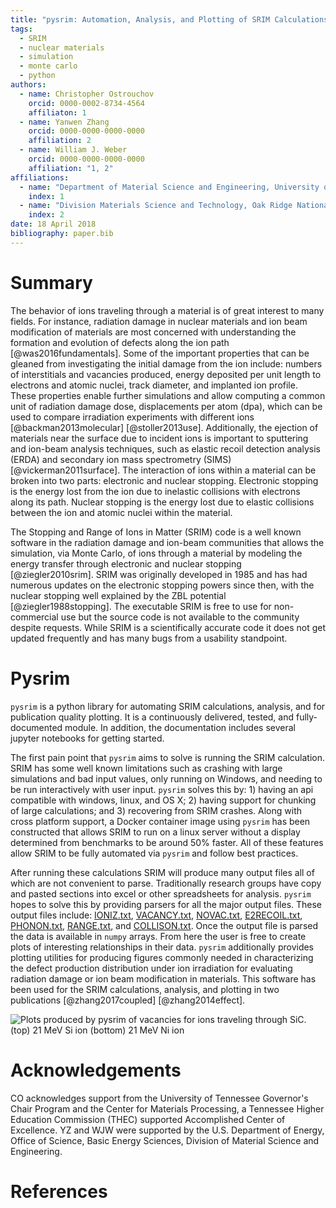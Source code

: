 ```yaml
---
title: "pysrim: Automation, Analysis, and Plotting of SRIM Calculations"
tags:
  - SRIM
  - nuclear materials
  - simulation
  - monte carlo
  - python
authors:
  - name: Christopher Ostrouchov
    orcid: 0000-0002-8734-4564
    affiliaton: 1
  - name: Yanwen Zhang
    orcid: 0000-0000-0000-0000
    affiliation: 2
  - name: William J. Weber
    orcid: 0000-0000-0000-0000
    affiliation: "1, 2"
affiliations:
  - name: "Department of Material Science and Engineering, University of Tennessee"
    index: 1
  - name: "Division Materials Science and Technology, Oak Ridge National Laboratory"
    index: 2
date: 18 April 2018
bibliography: paper.bib
---
```


# Summary

The behavior of ions traveling through a material is of great interest
to many fields. For instance, radiation damage in nuclear materials
and ion beam modification of materials are most concerned with
understanding the formation and evolution of defects along the ion
path [@was2016fundamentals]. Some of the important properties that can
be gleaned from investigating the initial damage from the ion include:
numbers of interstitials and vacancies produced, energy deposited per
unit length to electrons and atomic nuclei, track diameter, and
implanted ion profile. These properties enable further simulations and
allow computing a common unit of radiation damage dose, displacements
per atom (dpa), which can be used to compare irradiation experiments
with different ions [@backman2013molecular]
[@stoller2013use]. Additionally, the ejection of materials near the
surface due to incident ions is important to sputtering and ion-beam
analysis techniques, such as elastic recoil detection analysis (ERDA)
and secondary ion mass spectrometry (SIMS)
[@vickerman2011surface]. The interaction of ions within a material can
be broken into two parts: electronic and nuclear stopping. Electronic
stopping is the energy lost from the ion due to inelastic collisions
with electrons along its path. Nuclear stopping is the energy lost due
to elastic collisions between the ion and atomic nuclei within the
material.

The Stopping and Range of Ions in Matter (SRIM) code is a well known
software in the radiation damage and ion-beam communities that allows
the simulation, via Monte Carlo, of ions through a material by
modeling the energy transfer through electronic and nuclear stopping
[@ziegler2010srim]. SRIM was originally developed in 1985 and has had
numerous updates on the electronic stopping powers since then, with
the nuclear stopping well explained by the ZBL potential
[@ziegler1988stopping]. The executable SRIM is free to use for
non-commercial use but the source code is not available to the
community despite requests. While SRIM is a scientifically accurate
code it does not get updated frequently and has many bugs from a
usability standpoint.

# Pysrim

`pysrim` is a python library for automating SRIM calculations,
analysis, and for publication quality plotting. It is a continuously
delivered, tested, and fully-documented module. In addition, the
documentation includes several jupyter notebooks for getting started.

The first pain point that `pysrim` aims to solve is running the SRIM
calculation. SRIM has some well known limitations such as crashing
with large simulations and bad input values, only running on Windows,
and needing to be run interactively with user input. `pysrim` solves
this by: 1) having an api compatible with windows, linux, and OS X; 2)
having support for chunking of large calculations; and 3) recovering
from SRIM crashes. Along with cross platform support, a Docker
container image using `pysrim` has been constructed that allows SRIM
to run on a linux server without a display determined from benchmarks
to be around 50% faster. All of these features allow SRIM to be fully
automated via `pysrim` and follow best practices.

After running these calculations SRIM will produce many output files
all of which are not convenient to parse. Traditionally research
groups have copy and pasted sections into excel or other spreadsheets
for analysis. `pysrim` hopes to solve this by providing parsers for
all the major output files. These output files include:
[IONIZ.txt](https://pysrim.readthedocs.io/en/latest/source/srim.html#srim.output.Ioniz),
[VACANCY.txt](https://pysrim.readthedocs.io/en/latest/source/srim.html#srim.output.Vacancy),
[NOVAC.txt](https://pysrim.readthedocs.io/en/latest/source/srim.html#srim.output.NoVacancy),
[E2RECOIL.txt](https://pysrim.readthedocs.io/en/latest/source/srim.html#srim.output.EnergyToRecoils),
[PHONON.txt](https://pysrim.readthedocs.io/en/latest/source/srim.html#srim.output.Phonons),
[RANGE.txt](https://pysrim.readthedocs.io/en/latest/source/srim.html#srim.output.Range),
and
[COLLISON.txt](https://pysrim.readthedocs.io/en/latest/source/srim.html#srim.output.Collision). Once
the output file is parsed the data is available in `numpy`
arrays. From here the user is free to create plots of interesting
relationships in their data. `pysrim` additionally provides plotting
utilities for producing figures commonly needed in characterizing the
defect production distribution under ion irradiation for evaluating
radiation damage or ion beam modification in materials. This software
has been used for the SRIM calculations, analysis, and plotting in two
publications [@zhang2017coupled] [@zhang2014effect].

![Plots produced by `pysrim` of vacancies for ions traveling through
$SiC$. (top) 21 MeV $Si$ ion (bottom) 21 MeV $Ni$
ion](length-heatmap-log-cropped.png)

# Acknowledgements

CO acknowledges support from the University of Tennessee Governor's
Chair Program and the Center for Materials Processing, a Tennessee
Higher Education Commission (THEC) supported Accomplished Center of
Excellence. YZ and WJW were supported by the U.S. Department of
Energy, Office of Science, Basic Energy Sciences, Division of Material
Science and Engineering.

# References
